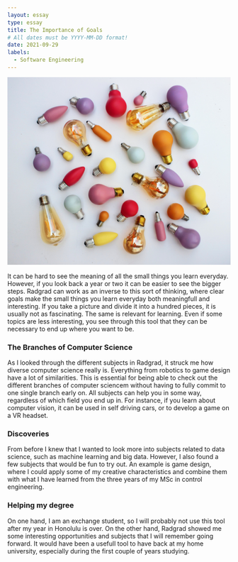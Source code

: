 ```yaml
---
layout: essay
type: essay
title: The Importance of Goals
# All dates must be YYYY-MM-DD format!
date: 2021-09-29
labels:
  - Software Engineering
---
```


<img class="ui medium right floated rounded image" src="../images/radgrad.jpg">


It can be hard to see the meaning of all the small things you learn everyday. However, if you look back a year or two it can be easier to see the bigger steps. Radgrad can work as an inverse to this sort of thinking, where clear goals make the small things you learn everyday both meaningfull and interesting. If you take a picture and divide it into a hundred pieces, it is usually not as fascinating. The same is relevant for learning. Even if some topics are less interesting, you see through this tool that they can be necessary to end up where you want to be.   

### The Branches of Computer Science
As I looked through the different subjects in Radgrad, it struck me how diverse computer science really is. Everything from robotics to game design have a lot of similarities. This is essential for being able to check out the different branches of computer sciencem without having to fully commit to one single branch early on. All subjects can help you in some way, regardless of which field you end up in. For instance, if you learn about computer vision, it can be used in self driving cars, or to develop a game on a VR headset. 

### Discoveries
From before I knew that I wanted to look more into subjects related to data science, such as machine learning and big data. However, I also found a few subjects that would be fun to try out. An example is game design, where I could apply some of my creative characteristics and combine them with what I have learned from the three years of my MSc in control engineering.

### Helping my degree
On one hand, I am an exchange student, so I will probably not use this tool after my year in Honolulu is over. On the other hand, Radgrad showed me some interesting opportunities and subjects that I will remember going forward. It would have been a usefull tool to have back at my home university, especially during the first couple of years studying.  
